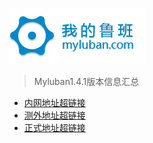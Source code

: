 ![logo](img/login-logo.png)

<!-- # 主要信息 -->

> Myluban1.4.1版本信息汇总

* [内网地址超链接](http://192.168.3.195:8082/dist/#/login)
* [测外地址超链接](http://mylubancenter.lubansoft.net/#/login)
* [正式地址超链接](http://www.myluban.com/#/login)
<!-- ![](img/set-bg2.png) -->